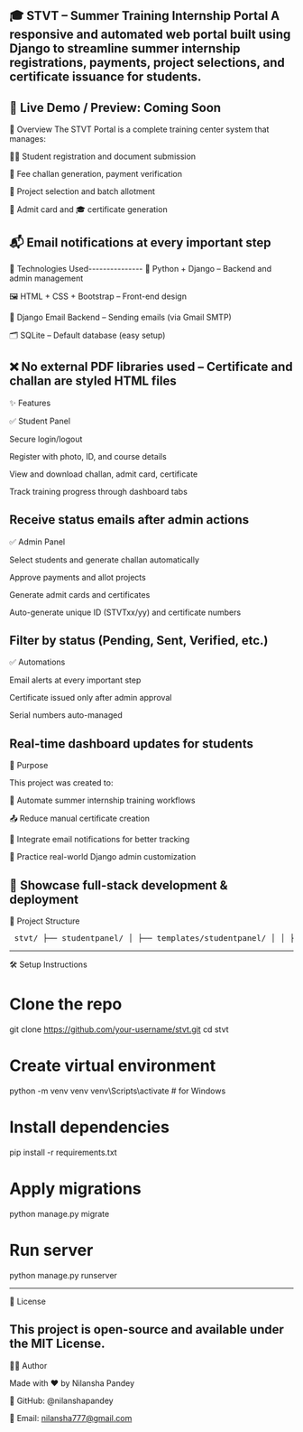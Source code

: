 🎓 STVT – Summer Training Internship Portal
A responsive and automated web portal built using Django to streamline summer internship registrations, payments, project selections, and certificate issuance for students.
-----------------------------------------------------------------------------------------------------------------------------------------------------------------
🔗 Live Demo / Preview: Coming Soon
------------------------------------------------------------------------------------------------
📄 Overview
The STVT Portal is a complete training center system that manages:

👨‍🎓 Student registration and document submission

💸 Fee challan generation, payment verification

📁 Project selection and batch allotment

🎫 Admit card and 🎓 certificate generation

📬 Email notifications at every important step
-----------------------------------------------------------------------------------------------------------------------------------------------


🧰 Technologies Used---------------
🐍 Python + Django – Backend and admin management

🖼 HTML + CSS + Bootstrap – Front-end design

📨 Django Email Backend – Sending emails (via Gmail SMTP)

🗂 SQLite – Default database (easy setup)

❌ No external PDF libraries used – Certificate and challan are styled HTML files
---------------------------------------------------------------------------------------------------------------------------------------------------
✨ Features


✅ Student Panel

Secure login/logout

Register with photo, ID, and course details

View and download challan, admit card, certificate

Track training progress through dashboard tabs

Receive status emails after admin actions
---------------------------------------------------------------------------------

✅ Admin Panel

Select students and generate challan automatically

Approve payments and allot projects

Generate admit cards and certificates

Auto-generate unique ID (STVTxx/yy) and certificate numbers

Filter by status (Pending, Sent, Verified, etc.)
----------------------------------------------------------------------------

✅ Automations

Email alerts at every important step

Certificate issued only after admin approval

Serial numbers auto-managed

Real-time dashboard updates for students
-----------------------------------------------------------------------------------

🎯 Purpose

This project was created to:

🔧 Automate summer internship training workflows

📤 Reduce manual certificate creation

📨 Integrate email notifications for better tracking

🧪 Practice real-world Django admin customization

💼 Showcase full-stack development & deployment
--------------------------------------------------------------------------------------------------------------------------
📂 Project Structure

<pre> stvt/ ├── studentpanel/ │ ├── templates/studentpanel/ │ │ ├── dashboard.html │ │ ├── admit_card.html │ │ ├── certificate.html │ │ └── ... │ ├── views.py │ ├── models.py │ ├── forms.py │ └── admin.py ├── static/ │ └── images/ # Logos and assets ├── summer_training_portal/ ├── db.sqlite3 └── manage.py </pre>

-------------------------------------------------------------------------------------------------------------------------

🛠 Setup Instructions

# Clone the repo
git clone https://github.com/your-username/stvt.git
cd stvt

# Create virtual environment
python -m venv venv
venv\Scripts\activate  # for Windows

# Install dependencies
pip install -r requirements.txt

# Apply migrations
python manage.py migrate

# Run server
python manage.py runserver


--------------------------------------------------------------------------------------------------------
📜 License

This project is open-source and available under the MIT License.
----------------------------------------------------------------------------

🙋‍♀️ Author

Made with ❤️ by Nilansha Pandey

🔗 GitHub: @nilanshapandey

📧 Email: nilansha777@gmail.com

